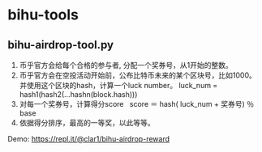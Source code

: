 # bihu-tools

## bihu-airdrop-tool.py

1. 币乎官方会给每个合格的参与者, 分配一个奖券号，从1开始的整数。
2. 币乎官方会在空投活动开始前，公布比特币未来的某个区块号，比如1000。 并使用这个区块的hash，计算一个luck number。
   luck_num = hash1(hash2(...hashn(block.hash)))
3. 对每一个奖券号，计算得分score
   score ＝ hash( luck_num + 奖券号) ％ base
4. 依据得分排序，最高的一等奖，以此等等。

Demo:
https://repl.it/@clar1/bihu-airdrop-reward
